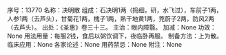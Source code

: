 序号：13770
名称：决明散
组成：石决明1两（捣细，研，水飞过），车前子1两，人参1两（去芦头），甘菊花1两，槐子1两，熟干地黄1两，茺蔚子2两，防风2两（去芦头）。
出处：《圣惠》卷三十三。
主治：眼内障翳。
加减：None
功效：None
用法用量：每服2钱，食后以粥饮调下，夜临卧再服。
制备方法：上为散。
临床应用：None
各家论述：None
用药禁忌：None
附注：None
